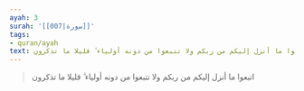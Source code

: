 ```yaml
---
ayah: 3
surah: '[[007|سورة]]'
tags:
- quran/ayah
text: اتبعوا ما أنزل إليكم من ربكم ولا تتبعوا من دونه أولياء ۗ قليلا ما تذكرون
---
```

> اتبعوا ما أنزل إليكم من ربكم ولا تتبعوا من دونه أولياء ۗ قليلا ما تذكرون
